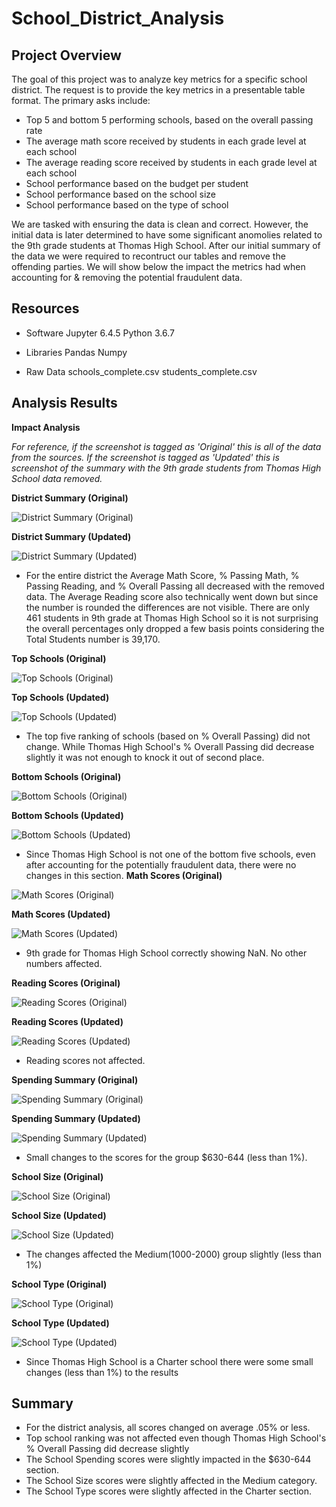 # School_District_Analysis

## Project Overview
The goal of this project was to analyze key metrics for a specific school district. The request is to provide the key metrics in a presentable table format. The primary asks include:

- Top 5 and bottom 5 performing schools, based on the overall passing rate
- The average math score received by students in each grade level at each school
- The average reading score received by students in each grade level at each school
- School performance based on the budget per student
- School performance based on the school size 
- School performance based on the type of school

We are tasked with ensuring the data is clean and correct. However, the initial data is later determined to have some significant anomolies related to the 9th grade students at Thomas High School. After our initial summary of the data we were required to recontruct our tables and remove the offending parties.
We will show below the impact the metrics had when accounting for & removing the potential fraudulent data.

## Resources
- Software
Jupyter 6.4.5
Python 3.6.7

- Libraries
Pandas
Numpy

- Raw Data
schools_complete.csv
students_complete.csv

## Analysis Results
**Impact Analysis**

*For reference, if the screenshot is tagged as 'Original' this is all of the data from the sources. If the screenshot is tagged as 'Updated' this is screenshot of the summary with the 9th grade students from Thomas High School data removed.*

**District Summary (Original)**

![District Summary (Original)](https://github.com/gonzalesbarrett/School_District_Analysis/blob/main/PNGs/District%20Summary%20(Old).png)

**District Summary (Updated)**

![District Summary (Updated)](https://github.com/gonzalesbarrett/School_District_Analysis/blob/main/PNGs/District%20Summary%20(New).png)

- For the entire district the Average Math Score, % Passing Math, % Passing Reading, and % Overall Passing all decreased with the removed data. The Average Reading score also technically went down but since the number is rounded the differences are not visible. 
There are only 461 students in 9th grade at Thomas High School so it is not surprising the overall percentages only dropped a few basis points considering the Total Students number is 39,170. 

**Top Schools (Original)**

![Top Schools (Original)](https://github.com/gonzalesbarrett/School_District_Analysis/blob/main/PNGs/Top%20Schools%20(Old).png)

**Top Schools (Updated)**

![Top Schools (Updated)](https://github.com/gonzalesbarrett/School_District_Analysis/blob/main/PNGs/Top%20Schools%20(New).png)

- The top five ranking of schools (based on % Overall Passing) did not change. While Thomas High School's % Overall Passing did decrease slightly it was not enough to knock it out of second place.

**Bottom Schools (Original)**

![Bottom Schools (Original)](https://github.com/gonzalesbarrett/School_District_Analysis/blob/main/PNGs/Bottom%20Schools%20(Old).png)

**Bottom Schools (Updated)**

![Bottom Schools (Updated)](https://github.com/gonzalesbarrett/School_District_Analysis/blob/main/PNGs/Bottom%20Schools%20(New).png)

- Since Thomas High School is not one of the bottom five schools, even after accounting for the potentially fraudulent data, there were no changes in this section. 
**Math Scores (Original)**

![Math Scores (Original)](https://github.com/gonzalesbarrett/School_District_Analysis/blob/main/PNGs/Math%20Scores%20(Old).png)

**Math Scores (Updated)**

![Math Scores (Updated)](https://github.com/gonzalesbarrett/School_District_Analysis/blob/main/PNGs/Math%20Scores%20(New).png)

- 9th grade for Thomas High School correctly showing NaN. No other numbers affected.

**Reading Scores (Original)**

![Reading Scores (Original)](https://github.com/gonzalesbarrett/School_District_Analysis/blob/main/PNGs/Reading%20Scores%20(Old).png)

**Reading Scores (Updated)**

![Reading Scores (Updated)](https://github.com/gonzalesbarrett/School_District_Analysis/blob/main/PNGs/Reading%20Scores%20(New).png)

- Reading scores not affected.

**Spending Summary (Original)**

![Spending Summary (Original)](https://github.com/gonzalesbarrett/School_District_Analysis/blob/main/PNGs/Spending%20Summary%20(Old).png)

**Spending Summary (Updated)**

![Spending Summary (Updated)](https://github.com/gonzalesbarrett/School_District_Analysis/blob/main/PNGs/Spending%20Summary%20(New).png)

- Small changes to the scores for the group $630-644 (less than 1%). 

**School Size (Original)**

![School Size (Original)](https://github.com/gonzalesbarrett/School_District_Analysis/blob/main/PNGs/School%20Size%20(Old).png)

**School Size (Updated)**

![School Size (Updated)](https://github.com/gonzalesbarrett/School_District_Analysis/blob/main/PNGs/School%20Size%20(New).png)

- The changes affected the Medium(1000-2000) group slightly (less than 1%)

**School Type (Original)**

![School Type (Original)](https://github.com/gonzalesbarrett/School_District_Analysis/blob/main/PNGs/School%20Type%20(Old).png)

**School Type (Updated)**

![School Type (Updated)](https://github.com/gonzalesbarrett/School_District_Analysis/blob/main/PNGs/School%20Type%20(New).png)

- Since Thomas High School is a Charter school there were some small changes (less than 1%) to the results

## Summary

- For the district analysis, all scores changed on average .05% or less. 
- Top school ranking was not affected even though Thomas High School's % Overall Passing did decrease slightly
- The School Spending scores were slightly impacted in the $630-644 section.
- The School Size scores were slightly affected in the Medium category.
- The School Type scores were slightly affected in the Charter section.